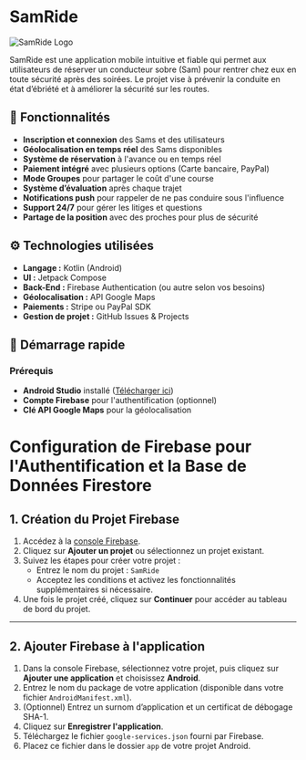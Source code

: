 # SamRide

![SamRide Logo](https://i.ibb.co/ctzKtg0/Logo-V2-png-256.png) <!-- Remplacer par l'URL de votre logo -->

SamRide est une application mobile intuitive et fiable qui permet aux utilisateurs de réserver un conducteur sobre (Sam) pour rentrer chez eux en toute sécurité après des soirées. Le projet vise à prévenir la conduite en état d’ébriété et à améliorer la sécurité sur les routes.

## 📲 Fonctionnalités

- **Inscription et connexion** des Sams et des utilisateurs
- **Géolocalisation en temps réel** des Sams disponibles
- **Système de réservation** à l'avance ou en temps réel
- **Paiement intégré** avec plusieurs options (Carte bancaire, PayPal)
- **Mode Groupes** pour partager le coût d'une course
- **Système d’évaluation** après chaque trajet
- **Notifications push** pour rappeler de ne pas conduire sous l'influence
- **Support 24/7** pour gérer les litiges et questions
- **Partage de la position** avec des proches pour plus de sécurité

## ⚙️ Technologies utilisées

- **Langage :** Kotlin (Android)
- **UI :** Jetpack Compose
- **Back-End :** Firebase Authentication (ou autre selon vos besoins)
- **Géolocalisation :** API Google Maps
- **Paiements :** Stripe ou PayPal SDK
- **Gestion de projet :** GitHub Issues & Projects

## 🚀 Démarrage rapide

### Prérequis
- **Android Studio** installé ([Télécharger ici](https://developer.android.com/studio))
- **Compte Firebase** pour l'authentification (optionnel)
- **Clé API Google Maps** pour la géolocalisation

# Configuration de Firebase pour l'Authentification et la Base de Données Firestore

## 1. Création du Projet Firebase

1. Accédez à la [console Firebase](https://console.firebase.google.com/).
2. Cliquez sur **Ajouter un projet** ou sélectionnez un projet existant.
3. Suivez les étapes pour créer votre projet :
    - Entrez le nom du projet : `SamRide`
    - Acceptez les conditions et activez les fonctionnalités supplémentaires si nécessaire.
4. Une fois le projet créé, cliquez sur **Continuer** pour accéder au tableau de bord du projet.

---

## 2. Ajouter Firebase à l'application

1. Dans la console Firebase, sélectionnez votre projet, puis cliquez sur **Ajouter une application** et choisissez **Android**.
2. Entrez le nom du package de votre application (disponible dans votre fichier `AndroidManifest.xml`).
3. (Optionnel) Entrez un surnom d’application et un certificat de débogage SHA-1.
4. Cliquez sur **Enregistrer l'application**.
5. Téléchargez le fichier `google-services.json` fourni par Firebase.
6. Placez ce fichier dans le dossier `app` de votre projet Android.
